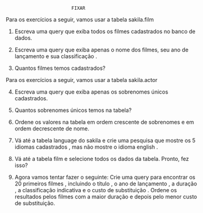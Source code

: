                             FIXAR

Para os exercícios a seguir, vamos usar a tabela sakila.film

1. Escreva uma query que exiba todos os filmes cadastrados no banco de dados.

2. Escreva uma query que exiba apenas o nome dos filmes, seu ano de lançamento e sua classificação .

3. Quantos filmes temos cadastrados?

Para os exercícios a seguir, vamos usar a tabela sakila.actor

4. Escreva uma query que exiba apenas os sobrenomes únicos cadastrados.

5. Quantos sobrenomes únicos temos na tabela?

6. Ordene os valores na tabela em ordem crescente de sobrenomes e em ordem decrescente de nome.

7. Vá até a tabela language do sakila e crie uma pesquisa que mostre os 5 idiomas cadastrados , mas não mostre o idioma english .

8. Vá até a tabela film e selecione todos os dados da tabela. Pronto, fez isso?

9. Agora vamos tentar fazer o seguinte: Crie uma query para encontrar os 20 primeiros filmes , incluindo o título , o ano de 
lançamento , a duração , a classificação indicativa e o custo de substituição . Ordene os resultados pelos filmes com a maior duração e depois pelo menor custo de substituição.
